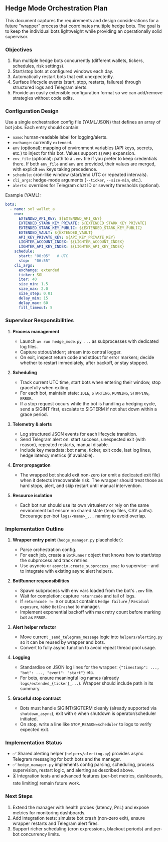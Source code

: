 ## Hedge Mode Orchestration Plan

This document captures the requirements and design considerations for a future "wrapper" process that coordinates multiple hedge bots. The goal is to keep the individual bots lightweight while providing an operationally solid supervisor.

### Objectives

1. Run multiple hedge bots concurrently (different wallets, tickers, schedules, risk settings).
2. Start/stop bots at configured windows each day.
3. Automatically restart bots that exit unexpectedly.
4. Surface lifecycle events (start, stop, restarts, failures) through structured logs and Telegram alerts.
5. Provide an easily extensible configuration format so we can add/remove strategies without code edits.

### Configuration Design

Use a single orchestration config file (YAML/JSON) that defines an array of bot jobs. Each entry should contain:

- `name`: human-readable label for logging/alerts.
- `exchange`: currently `extended`.
- `env` (optional): mapping of environment variables (API keys, secrets, etc.) to inject for this bot. Values support `${VAR}` expansion.
- `env_file` (optional): path to a `.env` file if you prefer to keep credentials there. If both `env_file` and `env` are provided, their values are merged, with explicit `env` keys taking precedence.
- `schedule`: cron-like window (start/end UTC or repeated intervals).
- `cli_args`: hedge-mode arguments (`--ticker`, `--size-min`, etc.).
- `alerts`: overrides for Telegram chat ID or severity thresholds (optional).

Example (YAML):

```yaml
bots:
  - name: sol_wallet_a
    env:
      EXTENDED_API_KEY: ${EXTENDED_API_KEY}
      EXTENDED_STARK_KEY_PRIVATE: ${EXTENDED_STARK_KEY_PRIVATE}
      EXTENDED_STARK_KEY_PUBLIC: ${EXTENDED_STARK_KEY_PUBLIC}
      EXTENDED_VAULT: ${EXTENDED_VAULT}
      API_KEY_PRIVATE_KEY: ${API_KEY_PRIVATE_KEY}
      LIGHTER_ACCOUNT_INDEX: ${LIGHTER_ACCOUNT_INDEX}
      LIGHTER_API_KEY_INDEX: ${LIGHTER_API_KEY_INDEX}
    schedule:
      start: "00:05"   # UTC
      stop:  "06:55"
    cli_args:
      exchange: extended
      ticker: SOL
      iter: 40
      size_min: 1.5
      size_max: 2.0
      size_step: 0.01
      delay_min: 15
      delay_max: 60
      fill_timeout: 5
```

### Supervisor Responsibilities

1. **Process management**
   - Launch `uv run hedge_mode.py ...` as subprocesses with dedicated log files.
   - Capture stdout/stderr; stream into central logger.
   - On exit, inspect return code and stdout for error markers; decide whether to restart immediately, after backoff, or stay stopped.

2. **Scheduling**
   - Track current UTC time, start bots when entering their window, stop gracefully when exiting.
   - For each bot, maintain state: `IDLE`, `STARTING`, `RUNNING`, `STOPPING`, `ERROR`.
   - If a stop request occurs while the bot is handling a hedging cycle, send a SIGINT first, escalate to SIGTERM if not shut down within a grace period.

3. **Telemetry & alerts**
   - Log structured JSON events for each lifecycle transition.
   - Send Telegram alert on: start success, unexpected exit (with reason), repeated restarts, manual disable.
   - Include key metadata: bot name, ticker, exit code, last log lines, hedge latency metrics (if available).

4. **Error propagation**
   - The wrapped bot should exit non-zero (or emit a dedicated exit file) when it detects irrecoverable risk. The wrapper should treat those as hard stops, alert, and skip restart until manual intervention.

5. **Resource isolation**
   - Each bot run should use its own virtualenv or rely on the same environment but ensure no shared state (temp files, CSV paths). Encourage per-bot `logs/<name>_...` naming to avoid overlap.

### Implementation Outline

1. **Wrapper entry point** (`hedge_manager.py` placeholder):
   - Parse orchestration config.
   - For each job, create a `BotRunner` object that knows how to start/stop the subprocess and track retries.
   - Use asyncio or `asyncio.create_subprocess_exec` to supervise—and to integrate with existing async alert helpers.

2. **BotRunner responsibilities**
   - Spawn subprocess with env vars loaded from the bot's `.env` file.
   - Wait for completion; capture `returncode` and tail of logs.
   - If `returncode != 0` or output contains `Hedge failure` / `Residual exposure`, raise `BotCrashed` to manager.
   - Implement exponential backoff with max retry count before marking bot as `ERROR`.

3. **Alert helper refactor**
   - Move current `_send_telegram_message` logic into `helpers/alerting.py` so it can be reused by wrapper and bots.
   - Convert to fully async function to avoid repeat thread pool usage.

4. **Logging**
   - Standardise on JSON log lines for the wrapper: `{"timestamp": ..., "bot": ..., "event": "start"}` etc.
   - For bots, ensure meaningful log names (already `logs/extended_{ticker}_...`). Wrapper should include path in its summary.

5. **Graceful stop contract**
   - Bots must handle SIGINT/SIGTERM cleanly (already supported via `shutdown_async`), exit with `0` when shutdown is operator/scheduler initiated.
   - On stop, write a line like `STOP_REASON=scheduler` to logs to verify expected exit.

### Implementation Status

- ✅ Shared alerting helper (`helpers/alerting.py`) provides async Telegram messaging for both bots and the manager.
- ✅ `hedge_manager.py` implements config parsing, scheduling, process supervision, restart logic, and alerting as described above.
- ⏳ Integration tests and advanced features (per-bot metrics, dashboards, rate limiting) remain future work.

### Next Steps

1. Extend the manager with health probes (latency, PnL) and expose metrics for monitoring dashboards.
2. Add integration tests: simulate bot crash (non-zero exit), ensure wrapper restarts and Telegram alert fires.
3. Support richer scheduling (cron expressions, blackout periods) and per-bot concurrency limits.
